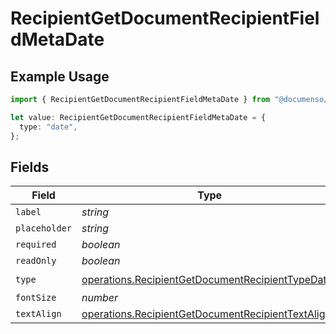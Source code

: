 # RecipientGetDocumentRecipientFieldMetaDate

## Example Usage

```typescript
import { RecipientGetDocumentRecipientFieldMetaDate } from "@documenso/sdk-typescript/models/operations";

let value: RecipientGetDocumentRecipientFieldMetaDate = {
  type: "date",
};
```

## Fields

| Field                                                                                                                    | Type                                                                                                                     | Required                                                                                                                 | Description                                                                                                              |
| ------------------------------------------------------------------------------------------------------------------------ | ------------------------------------------------------------------------------------------------------------------------ | ------------------------------------------------------------------------------------------------------------------------ | ------------------------------------------------------------------------------------------------------------------------ |
| `label`                                                                                                                  | *string*                                                                                                                 | :heavy_minus_sign:                                                                                                       | N/A                                                                                                                      |
| `placeholder`                                                                                                            | *string*                                                                                                                 | :heavy_minus_sign:                                                                                                       | N/A                                                                                                                      |
| `required`                                                                                                               | *boolean*                                                                                                                | :heavy_minus_sign:                                                                                                       | N/A                                                                                                                      |
| `readOnly`                                                                                                               | *boolean*                                                                                                                | :heavy_minus_sign:                                                                                                       | N/A                                                                                                                      |
| `type`                                                                                                                   | [operations.RecipientGetDocumentRecipientTypeDate](../../models/operations/recipientgetdocumentrecipienttypedate.md)     | :heavy_check_mark:                                                                                                       | N/A                                                                                                                      |
| `fontSize`                                                                                                               | *number*                                                                                                                 | :heavy_minus_sign:                                                                                                       | N/A                                                                                                                      |
| `textAlign`                                                                                                              | [operations.RecipientGetDocumentRecipientTextAlign4](../../models/operations/recipientgetdocumentrecipienttextalign4.md) | :heavy_minus_sign:                                                                                                       | N/A                                                                                                                      |
